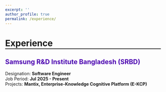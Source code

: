 ```yaml
---
excerpt: ''
author_profile: true
permalink: /experience/
---
```


<head>
<title>Font Awesome Icons</title>
<meta name="viewport" content="width=device-width, initial-scale=1">
<link rel="stylesheet" href="https://cdnjs.cloudflare.com/ajax/libs/font-awesome/4.7.0/css/font-awesome.min.css">
</head>


<h1 style="border-bottom: 2px solid;">Experience</h1>


<h2 style="color: #4c00b0; text-align: left;">Samsung R&D Institute Bangladesh (SRBD)</h2>

Designation: <b>Software Engineer</b>  
Job Period: <b>Jul 2025 - Present</b>  
Projects: <b> Mantix, Enterprise-Knowledge Cognitive Platform (E-KCP) </b> 


